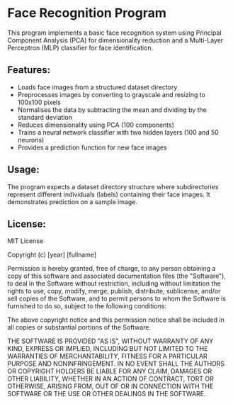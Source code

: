 # Face Recognition Program

This program implements a basic face recognition system using Principal Component Analysis (PCA) for dimensionality reduction and a Multi-Layer Perceptron (MLP) classifier for face identification.

## Features:
- Loads face images from a structured dataset directory
- Preprocesses images by converting to grayscale and resizing to 100x100 pixels
- Normalises the data by subtracting the mean and dividing by the standard deviation
- Reduces dimensionality using PCA (100 components)
- Trains a neural network classifier with two hidden layers (100 and 50 neurons)
- Provides a prediction function for new face images

## Usage:
The program expects a dataset directory structure where subdirectories represent different individuals (labels) containing their face images. It demonstrates prediction on a sample image.

## License:
MIT License

Copyright (c) [year] [fullname]

Permission is hereby granted, free of charge, to any person obtaining a copy of this software and associated documentation files (the "Software"), to deal in the Software without restriction, including without limitation the rights to use, copy, modify, merge, publish, distribute, sublicense, and/or sell copies of the Software, and to permit persons to whom the Software is furnished to do so, subject to the following conditions:

The above copyright notice and this permission notice shall be included in all copies or substantial portions of the Software.

THE SOFTWARE IS PROVIDED "AS IS", WITHOUT WARRANTY OF ANY KIND, EXPRESS OR IMPLIED, INCLUDING BUT NOT LIMITED TO THE WARRANTIES OF MERCHANTABILITY, FITNESS FOR A PARTICULAR PURPOSE AND NONINFRINGEMENT. IN NO EVENT SHALL THE AUTHORS OR COPYRIGHT HOLDERS BE LIABLE FOR ANY CLAIM, DAMAGES OR OTHER LIABILITY, WHETHER IN AN ACTION OF CONTRACT, TORT OR OTHERWISE, ARISING FROM, OUT OF OR IN CONNECTION WITH THE SOFTWARE OR THE USE OR OTHER DEALINGS IN THE SOFTWARE.
